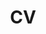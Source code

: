 ---
layout: default
permalink: /assets/pdf/cv.pdf
title: CV
nav: true
nav_order: 4
redirect: true
redirect_to: /assets/pdf/cv.pdf
---